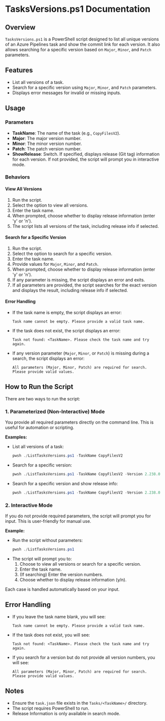 # TasksVersions.ps1 Documentation

## Overview
`TasksVersions.ps1` is a PowerShell script designed to list all unique versions of an Azure Pipelines task and show the commit link for each version. It also allows searching for a specific version based on `Major`, `Minor`, and `Patch` parameters.

## Features
- List all versions of a task.
- Search for a specific version using `Major`, `Minor`, and `Patch` parameters.
- Displays error messages for invalid or missing inputs.

## Usage

### Parameters
- **TaskName**: The name of the task (e.g., `CopyFilesV2`).
- **Major**: The major version number.
- **Minor**: The minor version number.
- **Patch**: The patch version number.
- **ShowRelease**: Switch. If specified, displays release (Git tag) information for each version. If not provided, the script will prompt you in interactive mode.

### Behaviors
#### View All Versions
1. Run the script.
2. Select the option to view all versions.
3. Enter the task name.
4. When prompted, choose whether to display release information (enter 'y' or 'n').
5. The script lists all versions of the task, including release info if selected.

#### Search for a Specific Version
1. Run the script.
2. Select the option to search for a specific version.
3. Enter the task name.
4. Provide values for `Major`, `Minor`, and `Patch`.
5. When prompted, choose whether to display release information (enter 'y' or 'n').
6. If any parameter is missing, the script displays an error and exits.
7. If all parameters are provided, the script searches for the exact version and displays the result, including release info if selected.

#### Error Handling
- If the task name is empty, the script displays an error:
  ```
  Task name cannot be empty. Please provide a valid task name.
  ```

- If the task does not exist, the script displays an error:
  ```
  Task not found: <TaskName>. Please check the task name and try again.
  ```

- If any version parameter (`Major`, `Minor`, or `Patch`) is missing during a search, the script displays an error:
  ```
  All parameters (Major, Minor, Patch) are required for search. Please provide valid values.
  ```

## How to Run the Script

There are two ways to run the script:

### 1. Parameterized (Non-Interactive) Mode
You provide all required parameters directly on the command line. This is useful for automation or scripting.

**Examples:**
- List all versions of a task:
  ```powershell
  pwsh ./ListTasksVersions.ps1 -TaskName CopyFilesV2
  ```
- Search for a specific version:
  ```powershell
  pwsh ./ListTasksVersions.ps1 -TaskName CopyFilesV2 -Version 2.238.0
  ```
  
- Search for a specific version and show release info:
  ```powershell
  pwsh ./ListTasksVersions.ps1 -TaskName CopyFilesV2 -Version 2.238.0 -ShowRelease
  ```

### 2. Interactive Mode
If you do not provide required parameters, the script will prompt you for input. This is user-friendly for manual use.

**Example:**
- Run the script without parameters:
  ```powershell
  pwsh ./ListTasksVersions.ps1
  ```
- The script will prompt you to:
  1. Choose to view all versions or search for a specific version.
  2. Enter the task name.
  3. (If searching) Enter the version numbers.
  4. Choose whether to display release information (y/n).

Each case is handled automatically based on your input.

## Error Handling
  - If you leave the task name blank, you will see:
    ```
    Task name cannot be empty. Please provide a valid task name.
    ```
  - If the task does not exist, you will see:
    ```
    Task not found: <TaskName>. Please check the task name and try again.
    ```
  - If you search for a version but do not provide all version numbers, you will see:
    ```
    All parameters (Major, Minor, Patch) are required for search. Please provide valid values.
    ```

## Notes
- Ensure the `task.json` file exists in the `Tasks/<TaskName>/` directory.
- The script requires PowerShell to run.
- Release Information is only available in search mode.


